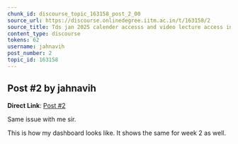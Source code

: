 ```yaml
---
chunk_id: discourse_topic_163158_post_2_00
source_url: https://discourse.onlinedegree.iitm.ac.in/t/163158/2
source_title: Tds jan 2025 calender accesss and video lecture access in portal
content_type: discourse
tokens: 62
username: jahnavih
post_number: 2
topic_id: 163158
---
```


## Post #2 by jahnavih

**Direct Link**: [Post #2](https://discourse.onlinedegree.iitm.ac.in/t/163158/2)

Same issue with me sir.

This is how my dashboard looks like. It shows the same for week 2 as well.
